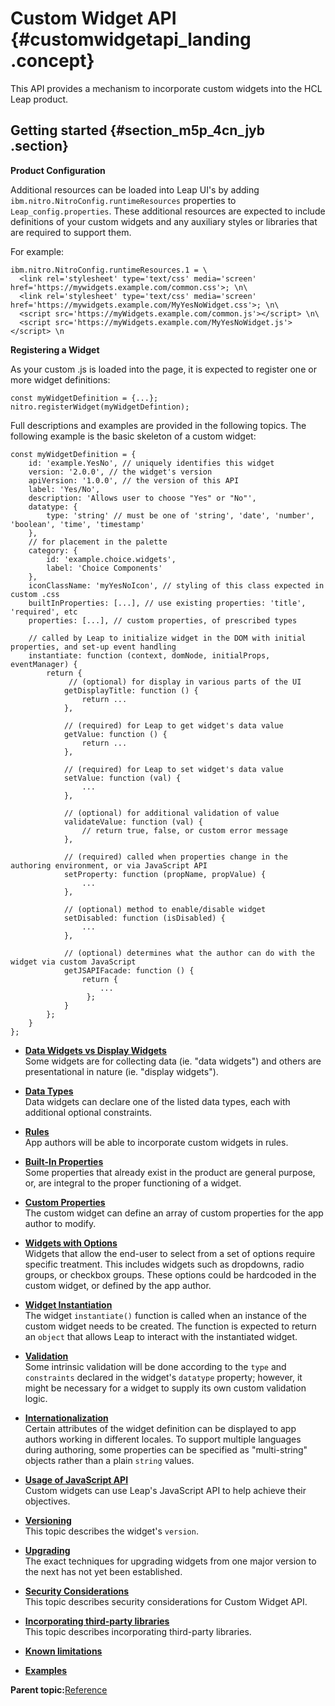 # Custom Widget API {#customwidgetapi_landing .concept}

This API provides a mechanism to incorporate custom widgets into the HCL Leap product.

## Getting started {#section_m5p_4cn_jyb .section}

**Product Configuration**

Additional resources can be loaded into Leap UI's by adding `ibm.nitro.NitroConfig.runtimeResources` properties to `Leap_config.properties`. These additional resources are expected to include definitions of your custom widgets and any auxiliary styles or libraries that are required to support them.

For example:

``` {#codeblock_isb_pdn_jyb}
ibm.nitro.NitroConfig.runtimeResources.1 = \
  <link rel='stylesheet' type='text/css' media='screen' href='https://mywidgets.example.com/common.css'>; \n\
  <link rel='stylesheet' type='text/css' media='screen' href='https://mywidgets.example.com/MyYesNoWidget.css'>; \n\
  <script src='https://myWidgets.example.com/common.js'></script> \n\
  <script src='https://myWidgets.example.com/MyYesNoWidget.js'></script> \n
```

**Registering a Widget**

As your custom .js is loaded into the page, it is expected to register one or more widget definitions:

``` {#codeblock_gcn_z3n_jyb}
const myWidgetDefinition = {...};
nitro.registerWidget(myWidgetDefintion);
```

Full descriptions and examples are provided in the following topics. The following example is the basic skeleton of a custom widget:

``` {#codeblock_omy_y3n_jyb}
const myWidgetDefinition = {
    id: 'example.YesNo', // uniquely identifies this widget
    version: '2.0.0', // the widget's version
    apiVersion: '1.0.0', // the version of this API
    label: 'Yes/No',
    description: 'Allows user to choose "Yes" or "No"',
    datatype: {
        type: 'string' // must be one of 'string', 'date', 'number', 'boolean', 'time', 'timestamp'
    },
    // for placement in the palette
    category: {
        id: 'example.choice.widgets',
        label: 'Choice Components'
    },
    iconClassName: 'myYesNoIcon', // styling of this class expected in custom .css
    builtInProperties: [...], // use existing properties: 'title', 'required', etc
    properties: [...], // custom properties, of prescribed types

    // called by Leap to initialize widget in the DOM with initial properties, and set-up event handling
    instantiate: function (context, domNode, initialProps, eventManager) {
        return {
             // (optional) for display in various parts of the UI
            getDisplayTitle: function () {
                return ...
            },

            // (required) for Leap to get widget's data value
            getValue: function () {
                return ...
            },

            // (required) for Leap to set widget's data value
            setValue: function (val) {
                ...
            },

            // (optional) for additional validation of value
            validateValue: function (val) {
                // return true, false, or custom error message
            },

            // (required) called when properties change in the authoring environment, or via JavaScript API
            setProperty: function (propName, propValue) {
                ...
            },

            // (optional) method to enable/disable widget
	        setDisabled: function (isDisabled) {
                ...
            },

            // (optional) determines what the author can do with the widget via custom JavaScript
            getJSAPIFacade: function () {
                return {
                    ...
                 };
            }
        };
    }
};
```

-   **[Data Widgets vs Display Widgets](datawidgets_displaywidgets.md)**  
Some widgets are for collecting data \(ie. "data widgets"\) and others are presentational in nature \(ie. "display widgets"\).
-   **[Data Types](datatypes_widgets.md)**  
Data widgets can declare one of the listed data types, each with additional optional constraints.
-   **[Rules](rules_widgets.md)**  
App authors will be able to incorporate custom widgets in rules.
-   **[Built-In Properties](builtin_properties_widgets.md)**  
Some properties that already exist in the product are general purpose, or, are integral to the proper functioning of a widget.
-   **[Custom Properties](custom_properties_widgets.md)**  
The custom widget can define an array of custom properties for the app author to modify.
-   **[Widgets with Options](widgets_options.md)**  
Widgets that allow the end-user to select from a set of options require specific treatment. This includes widgets such as dropdowns, radio groups, or checkbox groups. These options could be hardcoded in the custom widget, or defined by the app author.
-   **[Widget Instantiation](widget_instantiation.md)**  
The widget `instantiate()` function is called when an instance of the custom widget needs to be created. The function is expected to return an `object` that allows Leap to interact with the instantiated widget.
-   **[Validation](widget_validation.md)**  
Some intrinsic validation will be done according to the `type` and `constraints` declared in the widget's `datatype` property; however, it might be necessary for a widget to supply its own custom validation logic.
-   **[Internationalization](widget_internationalization.md)**  
Certain attributes of the widget definition can be displayed to app authors working in different locales. To support multiple languages during authoring, some properties can be specified as "multi-string" objects rather than a plain `string` values.
-   **[Usage of JavaScript API](widget_javaapi.md)**  
Custom widgets can use Leap's JavaScript API to help achieve their objectives.
-   **[Versioning](widget_versioning.md)**  
This topic describes the widget's `version`.
-   **[Upgrading](widget_upgrade.md)**  
The exact techniques for upgrading widgets from one major version to the next has not yet been established.
-   **[Security Considerations](widgets_security.md)**  
This topic describes security considerations for Custom Widget API.
-   **[Incorporating third-party libraries](widgets_thirdpartylibraries.md)**  
This topic describes incorporating third-party libraries.
-   **[Known limitations](widgets_limitations.md)**  

-   **[Examples](widgets_examples.md)**  


**Parent topic:**[Reference](reference_toc.md)

